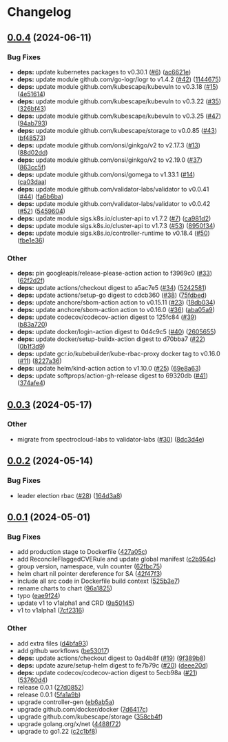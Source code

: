 # Changelog

## [0.0.4](https://github.com/validator-labs/validator-plugin-kubescape/compare/v0.0.3...v0.0.4) (2024-06-11)


### Bug Fixes

* **deps:** update kubernetes packages to v0.30.1 ([#6](https://github.com/validator-labs/validator-plugin-kubescape/issues/6)) ([ac6621e](https://github.com/validator-labs/validator-plugin-kubescape/commit/ac6621ebec8e5d9657433fe3b96838215df7c01a))
* **deps:** update module github.com/go-logr/logr to v1.4.2 ([#42](https://github.com/validator-labs/validator-plugin-kubescape/issues/42)) ([1144675](https://github.com/validator-labs/validator-plugin-kubescape/commit/114467599d8b65c771c5a6d1b71c2ec8dd340b85))
* **deps:** update module github.com/kubescape/kubevuln to v0.3.18 ([#15](https://github.com/validator-labs/validator-plugin-kubescape/issues/15)) ([4e51614](https://github.com/validator-labs/validator-plugin-kubescape/commit/4e51614ad90850189db074d16a0250d455f99035))
* **deps:** update module github.com/kubescape/kubevuln to v0.3.22 ([#35](https://github.com/validator-labs/validator-plugin-kubescape/issues/35)) ([326bf43](https://github.com/validator-labs/validator-plugin-kubescape/commit/326bf4390722e4c10e49099a03aac9f70c5b1769))
* **deps:** update module github.com/kubescape/kubevuln to v0.3.25 ([#47](https://github.com/validator-labs/validator-plugin-kubescape/issues/47)) ([94ab793](https://github.com/validator-labs/validator-plugin-kubescape/commit/94ab793238f4a065bb9a65813b57a2563c999344))
* **deps:** update module github.com/kubescape/storage to v0.0.85 ([#43](https://github.com/validator-labs/validator-plugin-kubescape/issues/43)) ([bf48573](https://github.com/validator-labs/validator-plugin-kubescape/commit/bf485737d04b5eb9c92305001aba9565a59beb59))
* **deps:** update module github.com/onsi/ginkgo/v2 to v2.17.3 ([#13](https://github.com/validator-labs/validator-plugin-kubescape/issues/13)) ([88d02dd](https://github.com/validator-labs/validator-plugin-kubescape/commit/88d02dd4751cccd34b91aee4dbe83842be6e5de4))
* **deps:** update module github.com/onsi/ginkgo/v2 to v2.19.0 ([#37](https://github.com/validator-labs/validator-plugin-kubescape/issues/37)) ([863cc5f](https://github.com/validator-labs/validator-plugin-kubescape/commit/863cc5f4147afd69afc1748df6c41167dc8b88af))
* **deps:** update module github.com/onsi/gomega to v1.33.1 ([#14](https://github.com/validator-labs/validator-plugin-kubescape/issues/14)) ([ca03daa](https://github.com/validator-labs/validator-plugin-kubescape/commit/ca03daa37a0cbfa8f099c22080592fbebb25fc1e))
* **deps:** update module github.com/validator-labs/validator to v0.0.41 ([#44](https://github.com/validator-labs/validator-plugin-kubescape/issues/44)) ([fa6b6ba](https://github.com/validator-labs/validator-plugin-kubescape/commit/fa6b6ba6561056c745d375c5b009474568e8605f))
* **deps:** update module github.com/validator-labs/validator to v0.0.42 ([#52](https://github.com/validator-labs/validator-plugin-kubescape/issues/52)) ([5459604](https://github.com/validator-labs/validator-plugin-kubescape/commit/5459604400118b0ba6074df0fe38bd55aa5b12dd))
* **deps:** update module sigs.k8s.io/cluster-api to v1.7.2 ([#7](https://github.com/validator-labs/validator-plugin-kubescape/issues/7)) ([ca981d2](https://github.com/validator-labs/validator-plugin-kubescape/commit/ca981d21e7ac44efa36aec2af2f8d0855aeec392))
* **deps:** update module sigs.k8s.io/cluster-api to v1.7.3 ([#53](https://github.com/validator-labs/validator-plugin-kubescape/issues/53)) ([8950f34](https://github.com/validator-labs/validator-plugin-kubescape/commit/8950f343d9997078041839f61b48197a2fa622d5))
* **deps:** update module sigs.k8s.io/controller-runtime to v0.18.4 ([#50](https://github.com/validator-labs/validator-plugin-kubescape/issues/50)) ([fbe1e36](https://github.com/validator-labs/validator-plugin-kubescape/commit/fbe1e36ecb1dd50c8f500441eb0aad473eb7742f))


### Other

* **deps:** pin googleapis/release-please-action action to f3969c0 ([#33](https://github.com/validator-labs/validator-plugin-kubescape/issues/33)) ([62f2d2f](https://github.com/validator-labs/validator-plugin-kubescape/commit/62f2d2f881c34890cc78748fea3eeb9b4dfbccc3))
* **deps:** update actions/checkout digest to a5ac7e5 ([#34](https://github.com/validator-labs/validator-plugin-kubescape/issues/34)) ([5242581](https://github.com/validator-labs/validator-plugin-kubescape/commit/52425814a26103d522f82cabe6e2def8b5f37671))
* **deps:** update actions/setup-go digest to cdcb360 ([#38](https://github.com/validator-labs/validator-plugin-kubescape/issues/38)) ([75fdbed](https://github.com/validator-labs/validator-plugin-kubescape/commit/75fdbedd200779d41717721ed8f369edc853aabd))
* **deps:** update anchore/sbom-action action to v0.15.11 ([#23](https://github.com/validator-labs/validator-plugin-kubescape/issues/23)) ([18db034](https://github.com/validator-labs/validator-plugin-kubescape/commit/18db034442e31125f6dba7d2163a6da9c3646203))
* **deps:** update anchore/sbom-action action to v0.16.0 ([#36](https://github.com/validator-labs/validator-plugin-kubescape/issues/36)) ([aba05a9](https://github.com/validator-labs/validator-plugin-kubescape/commit/aba05a9b7364717ba8652c4960a512374880970c))
* **deps:** update codecov/codecov-action digest to 125fc84 ([#39](https://github.com/validator-labs/validator-plugin-kubescape/issues/39)) ([b83a720](https://github.com/validator-labs/validator-plugin-kubescape/commit/b83a720b94470b8a3a6328459ee3cca9320ca4b1))
* **deps:** update docker/login-action digest to 0d4c9c5 ([#40](https://github.com/validator-labs/validator-plugin-kubescape/issues/40)) ([2605655](https://github.com/validator-labs/validator-plugin-kubescape/commit/260565540657c987f0e7299494c0aecbf1662329))
* **deps:** update docker/setup-buildx-action digest to d70bba7 ([#22](https://github.com/validator-labs/validator-plugin-kubescape/issues/22)) ([0b1f3d9](https://github.com/validator-labs/validator-plugin-kubescape/commit/0b1f3d966af1fe765d33efb7c1bf642e7c5953c4))
* **deps:** update gcr.io/kubebuilder/kube-rbac-proxy docker tag to v0.16.0 ([#11](https://github.com/validator-labs/validator-plugin-kubescape/issues/11)) ([8227a36](https://github.com/validator-labs/validator-plugin-kubescape/commit/8227a3682f5ce43446fe0d31140a39fa82ca7f9c))
* **deps:** update helm/kind-action action to v1.10.0 ([#25](https://github.com/validator-labs/validator-plugin-kubescape/issues/25)) ([69e8a63](https://github.com/validator-labs/validator-plugin-kubescape/commit/69e8a632a4fd6ca4a6024434a6c8e289b2799c66))
* **deps:** update softprops/action-gh-release digest to 69320db ([#41](https://github.com/validator-labs/validator-plugin-kubescape/issues/41)) ([374afe4](https://github.com/validator-labs/validator-plugin-kubescape/commit/374afe47151b4fc19fa5ef919f017be5ff640ca4))

## [0.0.3](https://github.com/validator-labs/validator-plugin-kubescape/compare/v0.0.2...v0.0.3) (2024-05-17)


### Other

* migrate from spectrocloud-labs to validator-labs ([#30](https://github.com/validator-labs/validator-plugin-kubescape/issues/30)) ([8dc3d4e](https://github.com/validator-labs/validator-plugin-kubescape/commit/8dc3d4e94d90861d1ada9c27001d3dddaf16cb3e))

## [0.0.2](https://github.com/validator-labs/validator-plugin-kubescape/compare/v0.0.1...v0.0.2) (2024-05-14)


### Bug Fixes

* leader election rbac ([#28](https://github.com/validator-labs/validator-plugin-kubescape/issues/28)) ([164d3a8](https://github.com/validator-labs/validator-plugin-kubescape/commit/164d3a89c8d966000e431e26e061c6a0f6e63082))

## [0.0.1](https://github.com/validator-labs/validator-plugin-kubescape/compare/v0.0.1...v0.0.1) (2024-05-01)


### Bug Fixes

* add production stage to Dockerfile ([427a05c](https://github.com/validator-labs/validator-plugin-kubescape/commit/427a05cf77ed0aef93fddf25b9a11b9ba1f0521c))
* add ReconcileFlaggedCVERule and update global manifest ([c2b954c](https://github.com/validator-labs/validator-plugin-kubescape/commit/c2b954c97180a2a62f5b74469ba133b8957c3a7f))
* group version, namespace, vuln counter ([62fbc75](https://github.com/validator-labs/validator-plugin-kubescape/commit/62fbc75da3218a10b58a81fd0462f4e926c5512e))
* helm chart nil pointer dereference for SA ([42f47f3](https://github.com/validator-labs/validator-plugin-kubescape/commit/42f47f39b2db7661b2ce65b9e7aa3dfbccfb5d6f))
* include all src code in Dockerfile build context ([525b3e7](https://github.com/validator-labs/validator-plugin-kubescape/commit/525b3e7b9c6ec37ec677a7508f85f73c27cdc802))
* rename charts to chart ([96a1825](https://github.com/validator-labs/validator-plugin-kubescape/commit/96a1825fb157d227b67e2764bec155ecb1dc0d86))
* typo ([eae9f24](https://github.com/validator-labs/validator-plugin-kubescape/commit/eae9f24de26a034323012cd39cd88b7462673fc9))
* update v1 to v1alpha1 and CRD ([9a50145](https://github.com/validator-labs/validator-plugin-kubescape/commit/9a50145500c8d58868f6ff2eae7bb7a0191e7b1c))
* v1 to v1alpha1 ([7cf2316](https://github.com/validator-labs/validator-plugin-kubescape/commit/7cf23167b3d9cf95b88547b928869282e4d09106))


### Other

* add extra files ([d4bfa93](https://github.com/validator-labs/validator-plugin-kubescape/commit/d4bfa93c7213ac1503d4c64664d1127f1a339dbd))
* add github workflows ([be53017](https://github.com/validator-labs/validator-plugin-kubescape/commit/be530174c2914160fdcac82f0c42e34104debe31))
* **deps:** update actions/checkout digest to 0ad4b8f ([#19](https://github.com/validator-labs/validator-plugin-kubescape/issues/19)) ([9f389b8](https://github.com/validator-labs/validator-plugin-kubescape/commit/9f389b88d9619409c61bdeb76a28880508bbc6d9))
* **deps:** update azure/setup-helm digest to fe7b79c ([#20](https://github.com/validator-labs/validator-plugin-kubescape/issues/20)) ([deee20d](https://github.com/validator-labs/validator-plugin-kubescape/commit/deee20d68d61002b99d207bc81ec9d023551cf42))
* **deps:** update codecov/codecov-action digest to 5ecb98a ([#21](https://github.com/validator-labs/validator-plugin-kubescape/issues/21)) ([53760d4](https://github.com/validator-labs/validator-plugin-kubescape/commit/53760d4c3ec1fd25231fbab6e54d3034bcbe4739))
* release 0.0.1 ([27d0852](https://github.com/validator-labs/validator-plugin-kubescape/commit/27d08523b35a8eb61cb57063d7daccc3da617b09))
* release 0.0.1 ([5fa1a9b](https://github.com/validator-labs/validator-plugin-kubescape/commit/5fa1a9bfd86057edb51fdcc51d4b6b3d5b9855b0))
* upgrade controller-gen ([eb6ab5a](https://github.com/validator-labs/validator-plugin-kubescape/commit/eb6ab5a184a11a25e3780906876f3eb1fa68ea3f))
* upgrade github.com/docker/docker ([7d6417c](https://github.com/validator-labs/validator-plugin-kubescape/commit/7d6417c9d11642c5ad2a0ceecc91d26c890afe2b))
* upgrade github.com/kubescape/storage ([358cb4f](https://github.com/validator-labs/validator-plugin-kubescape/commit/358cb4f871787af53a5c1044747c7b1bfc9c3baf))
* upgrade golang.org/x/net ([4488f72](https://github.com/validator-labs/validator-plugin-kubescape/commit/4488f72dcbc6dd5f081036caf78bed01c3ff441e))
* upgrade to go1.22 ([c2c1bf8](https://github.com/validator-labs/validator-plugin-kubescape/commit/c2c1bf85bf465c1c250df9c2cf404d394edac5a9))

